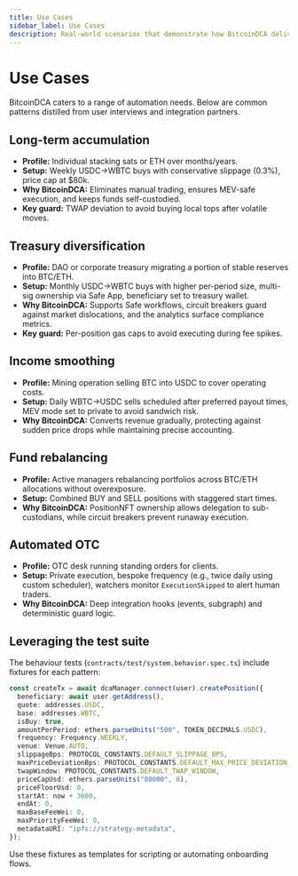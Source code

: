 ```yaml
---
title: Use Cases
sidebar_label: Use Cases
description: Real-world scenarios that demonstrate how BitcoinDCA delivers disciplined exposure management for individuals, treasuries, and funds.
---
```


# Use Cases

BitcoinDCA caters to a range of automation needs. Below are common patterns distilled from user interviews and integration partners.

## Long-term accumulation

- **Profile:** Individual stacking sats or ETH over months/years.
- **Setup:** Weekly USDC→WBTC buys with conservative slippage (0.3%), price cap at $80k.  
- **Why BitcoinDCA:** Eliminates manual trading, ensures MEV-safe execution, and keeps funds self-custodied.
- **Key guard:** TWAP deviation to avoid buying local tops after volatile moves.

## Treasury diversification

- **Profile:** DAO or corporate treasury migrating a portion of stable reserves into BTC/ETH.  
- **Setup:** Monthly USDC→WBTC buys with higher per-period size, multi-sig ownership via Safe App, beneficiary set to treasury wallet.  
- **Why BitcoinDCA:** Supports Safe workflows, circuit breakers guard against market dislocations, and the analytics surface compliance metrics.  
- **Key guard:** Per-position gas caps to avoid executing during fee spikes.

## Income smoothing

- **Profile:** Mining operation selling BTC into USDC to cover operating costs.  
- **Setup:** Daily WBTC→USDC sells scheduled after preferred payout times, MEV mode set to private to avoid sandwich risk.  
- **Why BitcoinDCA:** Converts revenue gradually, protecting against sudden price drops while maintaining precise accounting.

## Fund rebalancing

- **Profile:** Active managers rebalancing portfolios across BTC/ETH allocations without overexposure.  
- **Setup:** Combined BUY and SELL positions with staggered start times.  
- **Why BitcoinDCA:** PositionNFT ownership allows delegation to sub-custodians, while circuit breakers prevent runaway execution.

## Automated OTC

- **Profile:** OTC desk running standing orders for clients.  
- **Setup:** Private execution, bespoke frequency (e.g., twice daily using custom scheduler), watchers monitor `ExecutionSkipped` to alert human traders.  
- **Why BitcoinDCA:** Deep integration hooks (events, subgraph) and deterministic guard logic.

## Leveraging the test suite

The behaviour tests (`contracts/test/system.behavior.spec.ts`) include fixtures for each pattern:

```typescript
const createTx = await dcaManager.connect(user).createPosition({
  beneficiary: await user.getAddress(),
  quote: addresses.USDC,
  base: addresses.WBTC,
  isBuy: true,
  amountPerPeriod: ethers.parseUnits("500", TOKEN_DECIMALS.USDC),
  frequency: Frequency.WEEKLY,
  venue: Venue.AUTO,
  slippageBps: PROTOCOL_CONSTANTS.DEFAULT_SLIPPAGE_BPS,
  maxPriceDeviationBps: PROTOCOL_CONSTANTS.DEFAULT_MAX_PRICE_DEVIATION_BPS,
  twapWindow: PROTOCOL_CONSTANTS.DEFAULT_TWAP_WINDOW,
  priceCapUsd: ethers.parseUnits("80000", 8),
  priceFloorUsd: 0,
  startAt: now + 3600,
  endAt: 0,
  maxBaseFeeWei: 0,
  maxPriorityFeeWei: 0,
  metadataURI: "ipfs://strategy-metadata",
});
```

Use these fixtures as templates for scripting or automating onboarding flows.
